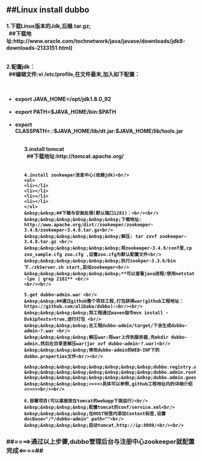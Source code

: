 <h2>##Linux install dubbo</h2>
<h4>
  1.下载Linux版本的Jdk,后缀.tar.gz;<br/>
&nbsp;&nbsp;##下载地址:http://www.oracle.com/technetwork/java/javase/downloads/jdk8-downloads-2133151.html)<br/><br/>
  
  2.配置jdk：<br/>
  &nbsp;&nbsp;##编辑文件:vi /etc/profile,在文件最末,加入如下配置：<br/>
  &nbsp;&nbsp;
  <ul>
	&nbsp;&nbsp;&nbsp;&nbsp;<li>export JAVA_HOME=/opt/jdk1.8.0_92</li>
	&nbsp;&nbsp;&nbsp;&nbsp;<li>export PATH=$JAVA_HOME/bin:$PATH</li>
	&nbsp;&nbsp;&nbsp;&nbsp;<li>export CLASSPATH=.:$JAVA_HOME/lib/dt.jar:$JAVA_HOME/lib/tools.jar</li>
  <ul><br/>
  3.install tomcat <br/>
  &nbsp;&nbsp;##下载地址:http://tomcat.apache.org/<br/><br/>
	
	4.install zookeeper消息中心(依赖jdk)<br/>
	<ul>
	<li></li>
	<li></li>
	<li></li>
	<li></li>
	</ul>
	&nbsp;&nbsp;##下载与安装处理(默认端口1281)：<br/><br/>
	&nbsp;&nbsp;&nbsp;&nbsp;&nbsp;&nbsp;下载地址: http://www.apache.org/dist//zookeeper/zookeeper-3.4.8/zookeeper-3.4.8.tar.gz<br/>
	&nbsp;&nbsp;&nbsp;&nbsp;&nbsp;&nbsp;解压: tar zxvf zookeeper-3.4.8.tar.gz <br/>
	&nbsp;&nbsp;&nbsp;&nbsp;&nbsp;&nbsp;将zookeeper-3.4.8/conf里,cp zoo_sample.cfg zoo.cfg ,设置zoo.cfg为默认配置文件<br/>
	&nbsp;&nbsp;&nbsp;&nbsp;&nbsp;&nbsp;执行zookper-3.3.6/bin下./zkServer.sh start,启动zookeeper<br/>
	&nbsp;&nbsp;&nbsp;&nbsp;&nbsp;&nbsp;**可以查看java进程/使用netstat -lpn | grep 2181** <br/>
	<br/><br/>
	
	5.get dubbo-admin.war <br/>
	&nbsp;&nbsp;##通过github整个项目工程,打包获得war(github工程地址：https://github.com/alibaba/dubbo):<br/><br/>
	&nbsp;&nbsp;&nbsp;&nbsp;将工程通过maven指令mvn install -DskipTests=true,进行打包 <br/>
	&nbsp;&nbsp;&nbsp;&nbsp;在工程dubbo-admin/target/下会生成dubbo-admin-?.war <br/>
	&nbsp;&nbsp;&nbsp;&nbsp;解压war:将war上传到服务器,先mkdir dubbo-admin,然后在目录里解压war(jar xvf dubbo-admin-?.war)<br/>
	&nbsp;&nbsp;&nbsp;&nbsp;修改dubbo-admin的WEB-INF下的dubbo.properties文件<br/><br/>
	
	&nbsp;&nbsp;&nbsp;&nbsp;&nbsp;&nbsp;&nbsp;&nbsp;dubbo.registry.address=zookeeper://192.168.20.129:2181<br/>
	&nbsp;&nbsp;&nbsp;&nbsp;&nbsp;&nbsp;&nbsp;&nbsp;dubbo.admin.root.password=root<br/>
	&nbsp;&nbsp;&nbsp;&nbsp;&nbsp;&nbsp;&nbsp;&nbsp;dubbo.admin.guest.password=guest<br/>
	&nbsp;&nbsp;&nbsp;&nbsp;====>具体可以参照,github工程地址内的详细介绍<====<br/><br/>
	
	6.部署项目(可以直接放在tomcat的webapp下面运行)<br/>
	&nbsp;&nbsp;&nbsp;&nbsp;配置tomcat的conf/service.xml<br/>
	&nbsp;&nbsp;&nbsp;&nbsp;在HOST标签内添加Context标签,设置docBase="/*/dubbo-admin" path=""<br/>
	&nbsp;&nbsp;&nbsp;&nbsp;启动tomcat,http://ip:8080/<br/><br/>
</h4>
<h3>##====>通过以上步骤,dubbo管理后台与注册中心zookeeper就配置完成<====##</h3>
